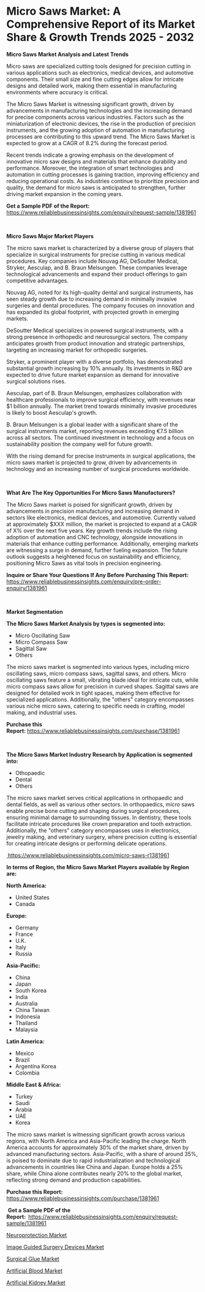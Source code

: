 <p><h1>Micro Saws Market: A Comprehensive Report of its Market Share & Growth Trends 2025 - 2032</h1></p><p><strong>Micro Saws Market Analysis and Latest Trends</strong></p>
<p><p>Micro saws are specialized cutting tools designed for precision cutting in various applications such as electronics, medical devices, and automotive components. Their small size and fine cutting edges allow for intricate designs and detailed work, making them essential in manufacturing environments where accuracy is critical.</p><p>The Micro Saws Market is witnessing significant growth, driven by advancements in manufacturing technologies and the increasing demand for precise components across various industries. Factors such as the miniaturization of electronic devices, the rise in the production of precision instruments, and the growing adoption of automation in manufacturing processes are contributing to this upward trend. The Micro Saws Market is expected to grow at a CAGR of 8.2% during the forecast period.</p><p>Recent trends indicate a growing emphasis on the development of innovative micro saw designs and materials that enhance durability and performance. Moreover, the integration of smart technologies and automation in cutting processes is gaining traction, improving efficiency and reducing operational costs. As industries continue to prioritize precision and quality, the demand for micro saws is anticipated to strengthen, further driving market expansion in the coming years.</p></p>
<p><strong>Get a Sample PDF of the Report:&nbsp;</strong> <a href="https://www.reliablebusinessinsights.com/enquiry/request-sample/1381961?utm_campaign=1877&utm_medium=2&utm_source=Github&utm_content=ia&utm_term=03032025&utm_id=micro-saws">https://www.reliablebusinessinsights.com/enquiry/request-sample/1381961</a></p>
<p>&nbsp;</p>
<p><strong>Micro Saws Major Market Players</strong></p>
<p><p>The micro saws market is characterized by a diverse group of players that specialize in surgical instruments for precise cutting in various medical procedures. Key companies include Nouvag AG, DeSoutter Medical, Stryker, Aesculap, and B. Braun Melsungen. These companies leverage technological advancements and expand their product offerings to gain competitive advantages.</p><p>Nouvag AG, noted for its high-quality dental and surgical instruments, has seen steady growth due to increasing demand in minimally invasive surgeries and dental procedures. The company focuses on innovation and has expanded its global footprint, with projected growth in emerging markets.</p><p>DeSoutter Medical specializes in powered surgical instruments, with a strong presence in orthopedic and neurosurgical sectors. The company anticipates growth from product innovation and strategic partnerships, targeting an increasing market for orthopedic surgeries.</p><p>Stryker, a prominent player with a diverse portfolio, has demonstrated substantial growth increasing by 10% annually. Its investments in R&D are expected to drive future market expansion as demand for innovative surgical solutions rises.</p><p>Aesculap, part of B. Braun Melsungen, emphasizes collaboration with healthcare professionals to improve surgical efficiency, with revenues near $1 billion annually. The market trend towards minimally invasive procedures is likely to boost Aesculap's growth.</p><p>B. Braun Melsungen is a global leader with a significant share of the surgical instruments market, reporting revenues exceeding €7.5 billion across all sectors. The continued investment in technology and a focus on sustainability position the company well for future growth.</p><p>With the rising demand for precise instruments in surgical applications, the micro saws market is projected to grow, driven by advancements in technology and an increasing number of surgical procedures worldwide.</p></p>
<p>&nbsp;</p>
<p><strong>What Are The Key Opportunities For Micro Saws Manufacturers?</strong></p>
<p><p>The Micro Saws market is poised for significant growth, driven by advancements in precision manufacturing and increasing demand in sectors like electronics, medical devices, and automotive. Currently valued at approximately $XXX million, the market is projected to expand at a CAGR of X% over the next five years. Key growth trends include the rising adoption of automation and CNC technology, alongside innovations in materials that enhance cutting performance. Additionally, emerging markets are witnessing a surge in demand, further fueling expansion. The future outlook suggests a heightened focus on sustainability and efficiency, positioning Micro Saws as vital tools in precision engineering.</p></p>
<p><strong>Inquire or Share Your Questions If Any Before Purchasing This Report:</strong> <a href="https://www.reliablebusinessinsights.com/enquiry/pre-order-enquiry/1381961?utm_campaign=1877&utm_medium=2&utm_source=Github&utm_content=ia&utm_term=03032025&utm_id=micro-saws">https://www.reliablebusinessinsights.com/enquiry/pre-order-enquiry/1381961</a></p>
<p>&nbsp;</p>
<p><strong>Market Segmentation</strong></p>
<p><strong>The Micro Saws Market Analysis by types is segmented into:</strong></p>
<p><ul><li>Micro Oscillating Saw</li><li>Micro Compass Saw</li><li>Sagittal Saw</li><li>Others</li></ul></p>
<p><p>The micro saws market is segmented into various types, including micro oscillating saws, micro compass saws, sagittal saws, and others. Micro oscillating saws feature a small, vibrating blade ideal for intricate cuts, while micro compass saws allow for precision in curved shapes. Sagittal saws are designed for detailed work in tight spaces, making them effective for specialized applications. Additionally, the "others" category encompasses various niche micro saws, catering to specific needs in crafting, model making, and industrial uses.</p></p>
<p><strong>Purchase this Report:&nbsp;</strong><a href="https://www.reliablebusinessinsights.com/purchase/1381961?utm_campaign=1877&utm_medium=2&utm_source=Github&utm_content=ia&utm_term=03032025&utm_id=micro-saws">https://www.reliablebusinessinsights.com/purchase/1381961</a></p>
<p>&nbsp;</p>
<p><strong>The Micro Saws Market Industry Research by Application is segmented into:</strong></p>
<p><ul><li>Othopaedic</li><li>Dental</li><li>Others</li></ul></p>
<p><p>The micro saws market serves critical applications in orthopaedic and dental fields, as well as various other sectors. In orthopaedics, micro saws enable precise bone cutting and shaping during surgical procedures, ensuring minimal damage to surrounding tissues. In dentistry, these tools facilitate intricate procedures like crown preparation and tooth extraction. Additionally, the "others" category encompasses uses in electronics, jewelry making, and veterinary surgery, where precision cutting is essential for creating intricate designs or performing delicate operations.</p></p>
<p><a href="https://www.reliablebusinessinsights.com/micro-saws-r1381961?utm_campaign=1877&utm_medium=2&utm_source=Github&utm_content=ia&utm_term=03032025&utm_id=micro-saws">&nbsp;https://www.reliablebusinessinsights.com/micro-saws-r1381961</a></p>
<p><strong>In terms of Region, the Micro Saws Market Players available by Region are:</strong></p>
<p>
    <p> <strong> North America: </strong>
        <ul>
            <li>United States</li>
            <li>Canada</li>
        </ul>
        </p> 
    <p> <strong> Europe: </strong>
        <ul>
            <li>Germany</li>
            <li>France</li>
            <li>U.K.</li>
            <li>Italy</li>
            <li>Russia</li>
        </ul>
        </p> 
    <p> <strong> Asia-Pacific: </strong>
        <ul>
            <li>China</li>
            <li>Japan</li>
            <li>South Korea</li>
            <li>India</li>
            <li>Australia</li>
            <li>China Taiwan</li>
            <li>Indonesia</li>
            <li>Thailand</li>
            <li>Malaysia</li>
        </ul>
        </p> 
    <p> <strong> Latin America: </strong>
        <ul>
            <li>Mexico</li>
            <li>Brazil</li>
            <li>Argentina Korea</li>
            <li>Colombia</li>
        </ul>
        </p> 
    <p> <strong> Middle East & Africa: </strong>
        <ul>
            <li>Turkey</li>
            <li>Saudi</li>
            <li>Arabia</li>
            <li>UAE</li>
            <li>Korea</li>
        </ul>
    </p>
    </p>
<p><p>The micro saws market is witnessing significant growth across various regions, with North America and Asia-Pacific leading the charge. North America accounts for approximately 30% of the market share, driven by advanced manufacturing sectors. Asia-Pacific, with a share of around 35%, is poised to dominate due to rapid industrialization and technological advancements in countries like China and Japan. Europe holds a 25% share, while China alone contributes nearly 20% to the global market, reflecting strong demand and production capabilities.</p></p>
<p><strong>Purchase this Report: </strong><a href="https://www.reliablebusinessinsights.com/purchase/1381961?utm_campaign=1877&utm_medium=2&utm_source=Github&utm_content=ia&utm_term=03032025&utm_id=micro-saws">https://www.reliablebusinessinsights.com/purchase/1381961</a></p>
<p>&nbsp;<strong>Get a Sample PDF of the Report:&nbsp;&nbsp;</strong><a href="https://www.reliablebusinessinsights.com/enquiry/request-sample/1381961?utm_campaign=1877&utm_medium=2&utm_source=Github&utm_content=ia&utm_term=03032025&utm_id=micro-saws">https://www.reliablebusinessinsights.com/enquiry/request-sample/1381961</a></p>
<p><strong></strong></p>
<p><p><a href="https://github.com/tselahiara/Market-Research-Report-List-1/blob/main/neuroprotection-market.md?utm_campaign=1877&utm_medium=2&utm_source=Github&utm_content=ia&utm_term=03032025&utm_id=micro-saws">Neuroprotection Market</a></p><p><a href="https://github.com/waverlyam689/Market-Research-Report-List-1/blob/main/image-guided-surgery-devices-market.md?utm_campaign=1877&utm_medium=2&utm_source=Github&utm_content=ia&utm_term=03032025&utm_id=micro-saws">Image Guided Surgery Devices Market</a></p><p><a href="https://github.com/berbelsagwan/Market-Research-Report-List-1/blob/main/surgical-glue-market.md?utm_campaign=1877&utm_medium=2&utm_source=Github&utm_content=ia&utm_term=03032025&utm_id=micro-saws">Surgical Glue Market</a></p><p><a href="https://github.com/leopardmicheal7019/Market-Research-Report-List-1/blob/main/artificial-blood-market.md?utm_campaign=1877&utm_medium=2&utm_source=Github&utm_content=ia&utm_term=03032025&utm_id=micro-saws">Artificial Blood Market</a></p><p><a href="https://github.com/barnickclara79/Market-Research-Report-List-1/blob/main/artificial-kidney-market.md?utm_campaign=1877&utm_medium=2&utm_source=Github&utm_content=ia&utm_term=03032025&utm_id=micro-saws">Artificial Kidney Market</a></p></p>